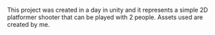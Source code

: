 This project was created in a day in unity and it represents a simple 2D platformer shooter that can be played with 2 people. Assets used are created by me.